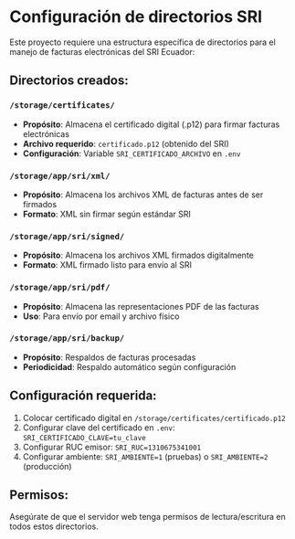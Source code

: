 # Configuración de directorios SRI

Este proyecto requiere una estructura específica de directorios para el manejo de facturas electrónicas del SRI Ecuador:

## Directorios creados:

### `/storage/certificates/`
- **Propósito**: Almacena el certificado digital (.p12) para firmar facturas electrónicas
- **Archivo requerido**: `certificado.p12` (obtenido del SRI)
- **Configuración**: Variable `SRI_CERTIFICADO_ARCHIVO` en `.env`

### `/storage/app/sri/xml/`
- **Propósito**: Almacena los archivos XML de facturas antes de ser firmados
- **Formato**: XML sin firmar según estándar SRI

### `/storage/app/sri/signed/`
- **Propósito**: Almacena los archivos XML firmados digitalmente
- **Formato**: XML firmado listo para envío al SRI

### `/storage/app/sri/pdf/`
- **Propósito**: Almacena las representaciones PDF de las facturas
- **Uso**: Para envío por email y archivo físico

### `/storage/app/sri/backup/`
- **Propósito**: Respaldos de facturas procesadas
- **Periodicidad**: Respaldo automático según configuración

## Configuración requerida:

1. Colocar certificado digital en `/storage/certificates/certificado.p12`
2. Configurar clave del certificado en `.env`: `SRI_CERTIFICADO_CLAVE=tu_clave`
3. Configurar RUC emisor: `SRI_RUC=1310675341001`
4. Configurar ambiente: `SRI_AMBIENTE=1` (pruebas) o `SRI_AMBIENTE=2` (producción)

## Permisos:
Asegúrate de que el servidor web tenga permisos de lectura/escritura en todos estos directorios.
